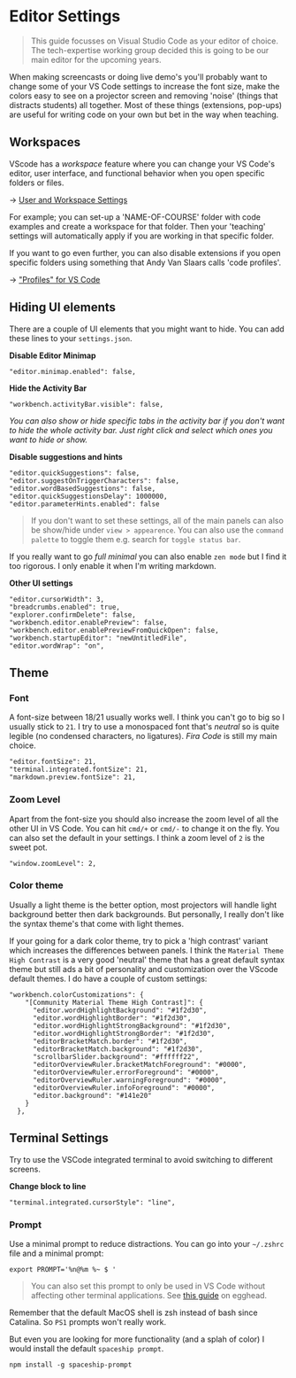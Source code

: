 # Editor Settings

> This guide focusses on Visual Studio Code as your editor of choice. The tech-expertise working group decided this is going to be our main editor for the upcoming years.

When making screencasts or doing live demo's you'll probably want to change some of your VS Code settings to increase the font size, make the colors easy to see on a projector screen and removing 'noise' (things that distracts students) all together. Most of these things (extensions, pop-ups) are useful for writing code on your own but bet in the way when teaching.

## Workspaces

VScode has a _workspace_ feature where you can change your VS Code's editor, user interface, and functional behavior when you open specific folders or files.

→ [User and Workspace Settings](https://code.visualstudio.com/docs/getstarted/settings)

For example; you can set-up a 'NAME-OF-COURSE' folder with code examples and create a workspace for that folder. Then your 'teaching' settings will automatically apply if you are working in that specific folder.

If you want to go even further, you can also disable extensions if you open specific folders using something that Andy Van Slaars calls 'code profiles'.

→ ["Profiles" for VS Code](https://github.com/avanslaars/code-profiles)

## Hiding UI elements

There are a couple of UI elements that you might want to hide. You can add these lines to your `settings.json`.

**Disable Editor Minimap**

```
"editor.minimap.enabled": false,
```

**Hide the Activity Bar**

```
"workbench.activityBar.visible": false,
```

_You can also show or hide specific tabs in the activity bar if you don't want to hide the whole activity bar. Just right click and select which ones you want to hide or show._

**Disable suggestions and hints**

```
"editor.quickSuggestions": false,
"editor.suggestOnTriggerCharacters": false,
"editor.wordBasedSuggestions": false,
"editor.quickSuggestionsDelay": 1000000,
"editor.parameterHints.enabled": false
```

> If you don't want to set these settings, all of the main panels can also be show/hide under `view > appearence`. You can also use the `command palette` to toggle them e.g. search for `toggle status bar`.

If you really want to go _full minimal_ you can also enable `zen mode` but I find it too rigorous. I only enable it when I'm writing markdown.

**Other UI settings**

```
"editor.cursorWidth": 3,
"breadcrumbs.enabled": true,
"explorer.confirmDelete": false,
"workbench.editor.enablePreview": false,
"workbench.editor.enablePreviewFromQuickOpen": false,
"workbench.startupEditor": "newUntitledFile",
"editor.wordWrap": "on",
```

## Theme

### Font

A font-size between 18/21 usually works well. I think you can't go to big so I usually stick to `21`. I try to use a monospaced font that's _neutral_ so is quite legible (no condensed characters, no ligatures). _Fira Code_ is still my main choice.

```
"editor.fontSize": 21,
"terminal.integrated.fontSize": 21,
"markdown.preview.fontSize": 21,
```

### Zoom Level

Apart from the font-size you should also increase the zoom level of all the other UI in VS Code. You can hit `cmd/+` or `cmd/-` to change it on the fly. You can also set the default in your settings. I think a zoom level of `2` is the sweet pot.

```
"window.zoomLevel": 2,
```

### Color theme

Usually a light theme is the better option, most projectors will handle light background better then dark backgrounds. But personally, I really don't like the syntax theme's that come with light themes.

If your going for a dark color theme, try to pick a 'high contrast' variant which increases the differences between panels. I think the `Material Theme High Contrast` is a very good 'neutral' theme that has a great default syntax theme but still ads a bit of personality and customization over the VScode default themes. I do have a couple of custom settings:

```
"workbench.colorCustomizations": {
    "[Community Material Theme High Contrast]": {
      "editor.wordHighlightBackground": "#1f2d30",
      "editor.wordHighlightBorder": "#1f2d30",
      "editor.wordHighlightStrongBackground": "#1f2d30",
      "editor.wordHighlightStrongBorder": "#1f2d30",
      "editorBracketMatch.border": "#1f2d30",
      "editorBracketMatch.background": "#1f2d30",
      "scrollbarSlider.background": "#ffffff22",
      "editorOverviewRuler.bracketMatchForeground": "#0000",
      "editorOverviewRuler.errorForeground": "#0000",
      "editorOverviewRuler.warningForeground": "#0000",
      "editorOverviewRuler.infoForeground": "#0000",
      "editor.background": "#141e20"
    }
  },
```

## Terminal Settings

Try to use the VSCode integrated terminal to avoid switching to different screens.

**Change block to line**

```
"terminal.integrated.cursorStyle": "line",
```

### Prompt

Use a minimal prompt to reduce distractions. You can go into your `~/.zshrc` file and a minimal prompt:

```
export PROMPT='%n@%m %~ $ '
```

> You can also set this prompt to only be used in VS Code without affecting other terminal applications. See [this guide](https://howtoegghead.com/instructor/screencasting/terminal/) on egghead.

Remember that the default MacOS shell is zsh instead of bash since Catalina. So `PS1` prompts won't really work.

But even you are looking for more functionality (and a splah of color) I would install the default `spaceship prompt`.

```
npm install -g spaceship-prompt
```
